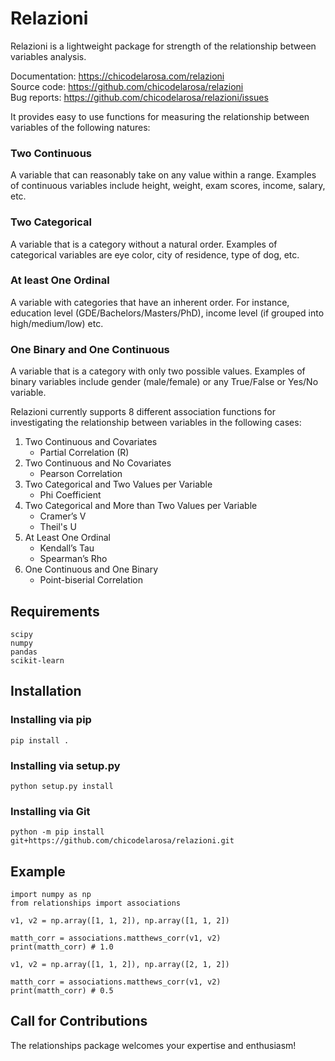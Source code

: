 # Relazioni
Relazioni is a lightweight package for strength of the relationship between variables analysis.

Documentation: https://chicodelarosa.com/relazioni \
Source code: https://github.com/chicodelarosa/relazioni \
Bug reports: https://github.com/chicodelarosa/relazioni/issues

It provides easy to use functions for measuring the relationship between variables of the following natures:

### Two Continuous
A variable that can reasonably take on any value within a range. Examples of continuous variables include height, weight, exam scores, income, salary, etc.

### Two Categorical
A variable that is a category without a natural order. Examples of categorical variables are eye color, city of residence, type of dog, etc.

### At least One Ordinal
A variable with categories that have an inherent order. For instance, education level (GDE/Bachelors/Masters/PhD), income level (if grouped into high/medium/low) etc.

### One Binary and One Continuous
A variable that is a category with only two possible values. Examples of binary variables include gender (male/female) or any True/False or Yes/No variable.

Relazioni currently supports 8 different association functions for investigating the relationship between variables in the following cases:

1. Two Continuous and Covariates
   * Partial Correlation (R)
2. Two Continuous and No Covariates
   * Pearson Correlation
3. Two Categorical and Two Values per Variable
   * Phi Coefficient
4. Two Categorical and More than Two Values per Variable
   * Cramer’s V
   * Theil's U
5. At Least One Ordinal
   * Kendall’s Tau
   * Spearman’s Rho
6. One Continuous and One Binary
   * Point-biserial Correlation

## Requirements
    scipy
    numpy
    pandas
    scikit-learn

## Installation
### Installing via pip
    pip install .

### Installing via setup.py
    python setup.py install

### Installing via Git
    python -m pip install git+https://github.com/chicodelarosa/relazioni.git

## Example
    import numpy as np
    from relationships import associations
    
    v1, v2 = np.array([1, 1, 2]), np.array([1, 1, 2])

    matth_corr = associations.matthews_corr(v1, v2)
    print(matth_corr) # 1.0

    v1, v2 = np.array([1, 1, 2]), np.array([2, 1, 2])

    matth_corr = associations.matthews_corr(v1, v2)
    print(matth_corr) # 0.5

## Call for Contributions
The relationships package welcomes your expertise and enthusiasm!